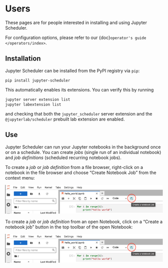 # Users

These pages are for people interested in installing and using Jupyter Scheduler.

For configuration options, please refer to our {doc}`operator's guide </operators/index>`.

## Installation

Jupyter Scheduler can be installed from the PyPI registry via `pip`:

```
pip install jupyter-scheduler
```

This automatically enables its extensions. You can verify this by running

```
jupyter server extension list
jupyter labextension list
```

and checking that both the `jupyter_scheduler` server extension and the
`@jupyterlab/scheduler` prebuilt lab extension are enabled.

## Use 

Jupyter Scheduler can run your Jupyter notebooks in the background once or on a schedule. You can create *jobs* (single run of an individual notebook) and *job definitions* (scheduled recurring notebook jobs).

To create a *job* or *job definition* from a file browser, right-click on a notebook in the file browser and choose “Create Notebook Job” from the context menu:

![“Create Notebook Job” button in the file browser context menu](create_job_from_notebook.png)

To create a *job* or *job definition* from an open Notebook, click on a “Create a notebook job” button in the top toolbar of the open Notebook:
 
![“Create a notebook job” button in the top toolbar of the open Notebook](create_job_from_notebook.png)
